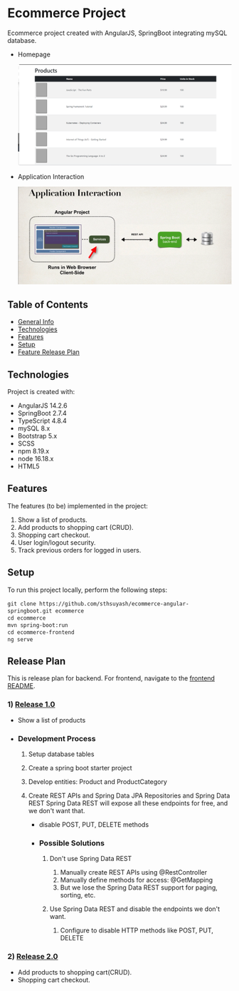 # Ecommerce Project

Ecommerce project created with AngularJS, SpringBoot integrating mySQL database.

- Homepage

  ![Project homepage](/images/homepage.png)

- Application Interaction

  ![Application Interaction](/images/application-interaction.png)

## Table of Contents

- [General Info](https://github.com/sthsuyash/ecommerce-angular-springboot/edit/main/README.md#ecommerce-project)
- [Technologies](https://github.com/sthsuyash/ecommerce-angular-springboot/edit/main/README.md#technologies)
- [Features](https://github.com/sthsuyash/ecommerce-angular-springboot/edit/main/README.md#features)
- [Setup](https://github.com/sthsuyash/ecommerce-angular-springboot/edit/main/README.md#setup)
- [Feature Release Plan](https://github.com/sthsuyash/ecommerce-angular-springboot/edit/main/README.md#release-plan)

## Technologies

Project is created with:

- AngularJS 14.2.6
- SpringBoot 2.7.4
- TypeScript 4.8.4
- mySQL 8.x
- Bootstrap 5.x
- SCSS
- npm 8.19.x
- node 16.18.x
- HTML5

## Features

The features (to be) implemented in the project: 

1. Show a list of products.
2. Add products to shopping cart (CRUD).
3. Shopping cart checkout.
4. User login/logout security.
5. Track previous orders for logged in users.

## Setup

To run this project locally, perform the following steps:

```git
git clone https://github.com/sthsuyash/ecommerce-angular-springboot.git ecommerce
cd ecommerce
mvn spring-boot:run
cd ecommerce-frontend
ng serve
```

## Release Plan

This is release plan for backend. For frontend, navigate to the [frontend README](https://github.com/sthsuyash/ecommerce-angular-springboot/tree/main/ecommerce-frontend#readme).

### 1) [Release 1.0](https://github.com/sthsuyash/ecommerce-angular-springboot/tree/v1.0)

- Show a list of products

- ### Development Process

  1. Setup database tables
  2. Create a spring boot starter project
  3. Develop entities: Product and ProductCategory
  4. Create REST APIs and Spring Data JPA Repositories and Spring Data REST
     Spring Data REST will expose all these endpoints for free, and we don't want that.

     - disable POST, PUT, DELETE methods

     - ### Possible Solutions

       1. Don't use Spring Data REST

          1. Manually create REST APIs using @RestController
          2. Manually define methods for access: @GetMapping
          3. But we lose the Spring Data REST support for paging, sorting, etc.

       2. Use Spring Data REST and disable the endpoints we don't want.

          1. Configure to disable HTTP methods like POST, PUT, DELETE

### 2) [Release 2.0](https://github.com/sthsuyash/ecommerce-angular-springboot/tree/v2.0)

- Add products to shopping cart(CRUD).
- Shopping cart checkout.
